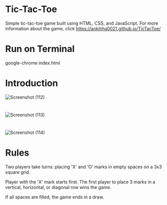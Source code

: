 # Tic-Tac-Toe
Simple tic-tac-toe game built using HTML, CSS, and JavaScript. For more information about the game, click https://ankitjha0021.github.io/TicTacToe/

# Run on Terminal
google-chrome index.html


# Introduction

![Screenshot (112)](https://github.com/ankitjha0021/TicTacToe/assets/121630794/fa679ad9-d9e4-417d-8e16-ae99bc2e814c)
#
![Screenshot (113)](https://github.com/ankitjha0021/TicTacToe/assets/121630794/ebf91b1b-7f4c-4bfd-90f9-67bef9e036f8)
#
![Screenshot (114)](https://github.com/ankitjha0021/TicTacToe/assets/121630794/4c20d3a3-8e00-49b5-8969-4dee7f3603ac)

# Rules

 Two players take turns: placing 'X' and 'O' marks in empty spaces on a 3x3 square grid.


Player with the 'X' mark starts first. The first player to place 3 marks in a vertical, horizontal, or diagonal row wins the game.


If all spaces are filled, the game ends in a draw.


